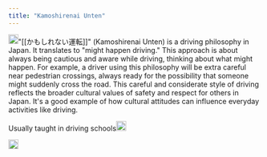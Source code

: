 ```yaml
---
title: "Kamoshirenai Unten"
---
```


<img src='https://scrapbox.io/api/pages/nishio-en/Discovering Japan/icon' alt='Discovering Japan.icon' height="19.5"/>"[[かもしれない運転]]" (Kamoshirenai Unten) is a driving philosophy in Japan. It translates to "might happen driving." This approach is about always being cautious and aware while driving, thinking about what might happen. For example, a driver using this philosophy will be extra careful near pedestrian crossings, always ready for the possibility that someone might suddenly cross the road. This careful and considerate style of driving reflects the broader cultural values of safety and respect for others in Japan. It's a good example of how cultural attitudes can influence everyday activities like driving.

Usually taught in driving schools<img src='https://scrapbox.io/api/pages/nishio-en/nishio/icon' alt='nishio.icon' height="19.5"/>

<img src='https://scrapbox.io/api/pages/nishio-en/en/icon' alt='en.icon' height="19.5"/>
